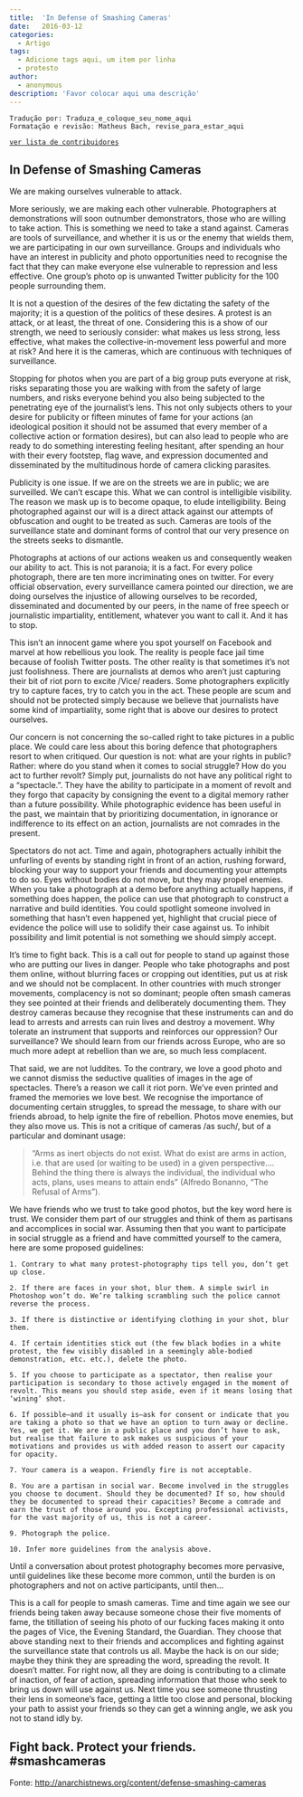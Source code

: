 ```yaml
---
title:  'In Defense of Smashing Cameras'
date:   2016-03-12
categories:
  - Artigo
tags:
  - Adicione tags aqui, um item por linha
  - protesto
author:
  - anonymous
description: 'Favor colocar aqui uma descrição'
---
```


```
Tradução por: Traduza_e_coloque_seu_nome_aqui
Formatação e revisão: Matheus Bach, revise_para_estar_aqui
```
[```ver lista de contribuidores```](/about/#contribuidores)

  
## In Defense of Smashing Cameras

We are making ourselves vulnerable to attack.

More seriously, we are making each other vulnerable. Photographers at demonstrations will soon outnumber demonstrators, those who are willing to take action. This is something we need to take a stand against. Cameras are tools of surveillance, and whether it is us or the enemy that wields them, we are participating in our own surveillance. Groups and individuals who have an interest in publicity and photo opportunities need to recognise the fact that they can make everyone else vulnerable to repression and less effective. One group’s photo op is unwanted Twitter publicity for the 100 people surrounding them.

It is not a question of the desires of the few dictating the safety of the majority; it is a question of the politics of these desires. A protest is an attack, or at least, the threat of one. Considering this is a show of our strength, we need to seriously consider: what makes us less strong, less effective, what makes the collective-in-movement less powerful and more at risk? And here it is the cameras, which are continuous with techniques of surveillance.

Stopping for photos when you are part of a big group puts everyone at risk, risks separating those you are walking with from the safety of large numbers, and risks everyone behind you also being subjected to the penetrating eye of the journalist’s lens. This not only subjects others to your desire for publicity or fifteen minutes of fame for your actions (an ideological position it should not be assumed that every member of a collective action or formation desires), but can also lead to people who are ready to do something interesting feeling hesitant, after spending an hour with their every footstep, flag wave, and expression documented and disseminated by the multitudinous horde of camera clicking parasites.

Publicity is one issue. If we are on the streets we are in public; we are surveilled. We can’t escape this. What we can control is intelligible visibility. The reason we mask up is to become opaque, to elude intelligibility. Being photographed against our will is a direct attack against our attempts of obfuscation and ought to be treated as such. Cameras are tools of the surveillance state and dominant forms of control that our very presence on the streets seeks to dismantle.

Photographs at actions of our actions weaken us and consequently weaken our ability to act. This is not paranoia; it is a fact. For every police photograph, there are ten more incriminating ones on twitter. For every official observation, every surveillance camera pointed our direction, we are doing ourselves the injustice of allowing ourselves to be recorded, disseminated and documented by our peers, in the name of free speech or journalistic impartiality, entitlement, whatever you want to call it. And it has to stop.

This isn’t an innocent game where you spot yourself on Facebook and marvel at how rebellious you look. The reality is people face jail time because of foolish Twitter posts. The other reality is that sometimes it’s not just foolishness. There are journalists at demos who aren’t just capturing their bit of riot porn to excite /Vice/ readers. Some photographers explicitly try to capture faces, try to catch you in the act. These people are scum and should not be protected simply because we believe that journalists have some kind of impartiality, some right that is above our desires to protect ourselves.

Our concern is not concerning the so-called right to take pictures in a public place. We could care less about this boring defence that photographers resort to when critiqued. Our question is not: what are your rights in public? Rather: where do you stand when it comes to social struggle? How do you act to further revolt? Simply put, journalists do not have any political right to a “spectacle.”. They have the ability to participate in a moment of revolt and they forgo that capacity by consigning the event to a digital memory rather than a future possibility. While photographic evidence has been useful in the past, we maintain that by prioritizing documentation, in ignorance or indifference to its effect on an action, journalists are not comrades in the present.

Spectators do not act. Time and again, photographers actually inhibit the unfurling of events by standing right in front of an action, rushing forward, blocking your way to support your friends and documenting your attempts to do so. Eyes without bodies do not move, but they may propel enemies. When you take a photograph at a demo before anything actually happens, if something does happen, the police can use that photograph to construct a narrative and build identities. You could spotlight someone involved in something that hasn’t even happened yet, highlight that crucial piece of evidence the police will use to solidify their case against us. To inhibit possibility and limit potential is not something we should simply accept.

It’s time to fight back. This is a call out for people to stand up against those who are putting our lives in danger. People who take photographs and post them online, without blurring faces or cropping out identities, put us at risk and we should not be complacent. In other countries with much stronger movements, complacency is not so dominant; people often smash cameras they see pointed at their friends and deliberately documenting them. They destroy cameras because they recognise that these instruments can and do lead to arrests and arrests can ruin lives and destroy a movement. Why tolerate an instrument that supports and reinforces our oppression? Our surveillance? We should learn from our friends across Europe, who are so much more adept at rebellion than we are, so much less complacent.

That said, we are not luddites. To the contrary, we love a good photo and we cannot dismiss the seductive qualities of images in the age of spectacles. There’s a reason we call it riot porn. We’ve even printed and framed the memories we love best. We recognise the importance of documenting certain struggles, to spread the message, to share with our friends abroad, to help ignite the fire of rebellion. Photos move enemies, but they also move us. This is not a critique of cameras /as such/, but of a particular and dominant usage: 

>“Arms as inert objects do not exist. What do exist are arms in action, i.e. that are used (or waiting to be used) in a given perspective…. Behind the thing there is always the individual, the individual who acts, plans, uses means to attain ends” (Alfredo Bonanno, “The Refusal of Arms”).

We have friends who we trust to take good photos, but the key word here is trust. We consider them part of our struggles and think of them as partisans and accomplices in social war. Assuming then that you want to participate in social struggle as a friend and have committed yourself to the camera, here are some proposed guidelines: 



    1. Contrary to what many protest-photography tips tell you, don’t get up close.

    2. If there are faces in your shot, blur them. A simple swirl in Photoshop won’t do. We’re talking scrambling such the police cannot reverse the process.

    3. If there is distinctive or identifying clothing in your shot, blur them.

    4. If certain identities stick out (the few black bodies in a white protest, the few visibly disabled in a seemingly able-bodied demonstration, etc. etc.), delete the photo.

    5. If you choose to participate as a spectator, then realise your participation is secondary to those actively engaged in the moment of revolt. This means you should step aside, even if it means losing that ‘wining’ shot.

    6. If possible—and it usually is—ask for consent or indicate that you are taking a photo so that we have an option to turn away or decline. Yes, we get it. We are in a public place and you don’t have to ask, but realise that failure to ask makes us suspicious of your motivations and provides us with added reason to assert our capacity for opacity.

    7. Your camera is a weapon. Friendly fire is not acceptable.

    8. You are a partisan in social war. Become involved in the struggles you choose to document. Should they be documented? If so, how should they be documented to spread their capacities? Become a comrade and earn the trust of those around you. Excepting professional activists, for the vast majority of us, this is not a career.

    9. Photograph the police.

    10. Infer more guidelines from the analysis above.

Until a conversation about protest photography becomes more pervasive, until guidelines like these become more common, until the burden is on photographers and not on active participants, until then…

This is a call for people to smash cameras. Time and time again we see our friends being taken away because someone chose their five moments of fame, the titillation of seeing his photo of our fucking faces making it onto the pages of Vice, the Evening Standard, the Guardian. They choose that above standing next to their friends and accomplices and fighting against the surveillance state that controls us all. Maybe the hack is on our side; maybe they think they are spreading the word, spreading the revolt. It doesn’t matter. For right now, all they are doing is contributing to a climate of inaction, of fear of action, spreading information that those who seek to bring us down will use against us. Next time you see someone thrusting their lens in someone’s face, getting a little too close and personal, blocking your path to assist your friends so they can get a winning angle, we ask you not to stand idly by.

Fight back. Protect your friends. #smashcameras 
---
Fonte: http://anarchistnews.org/content/defense-smashing-cameras